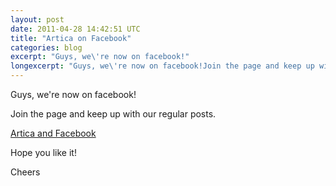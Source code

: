 ```yaml
---
layout: post
date: 2011-04-28 14:42:51 UTC
title: "Artica on Facebook"
categories: blog
excerpt: "Guys, we\'re now on facebook!"
longexcerpt: "Guys, we\'re now on facebook!Join the page and keep up with our regular posts."
---
```


Guys, we're now on facebook!

Join the page and keep up with our regular posts.

<a href="http://www.facebook.com/pages/ArticaCc/196701617031031?ref=ts">Artica and Facebook</a>

Hope you like it!

Cheers

&nbsp;

